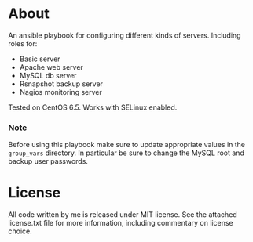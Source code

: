About
================================================================================

An ansible playbook for configuring different kinds of servers. Including roles
for:

- Basic server
- Apache web server
- MySQL db server
- Rsnapshot backup server
- Nagios monitoring server

Tested on CentOS 6.5. Works with SELinux enabled.


### Note ###

Before using this playbook make sure to update appropriate values in the
`group_vars` directory. In particular be sure to change the MySQL root
and backup user passwords.


License
================================================================================

All code written by me is released under MIT license. See the attached
license.txt file for more information, including commentary on license choice.
